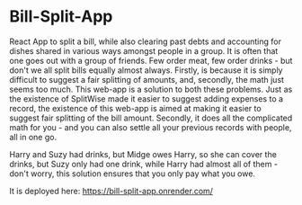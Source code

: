 # Bill-Split-App
React App to split a bill, while also clearing past debts and accounting for dishes shared in various ways amongst people in a group.
It is often that one goes out with a group of friends. Few order meat, few order drinks - but don't we all split bills equally almost always. 
Firstly, is because it is simply difficult to suggest a fair splitting of amounts, and, secondly, the math just seems too much. 
This web-app is a solution to both these problems. Just as the existence of SplitWise made it easier to suggest adding expenses to a record,
the existence of this web-app is aimed at making it easier to suggest fair splitting of the bill amount. Secondly, it does all the complicated 
math for you - and you can also settle all your previous records with people, all in one go. 

Harry and Suzy had drinks, but Midge owes Harry, so she can cover the drinks, but Suzy only had one drink, while Harry had almost all of them - don't worry,
this solution ensures that you only pay what you owe. 

It is deployed here: https://bill-split-app.onrender.com/ 
